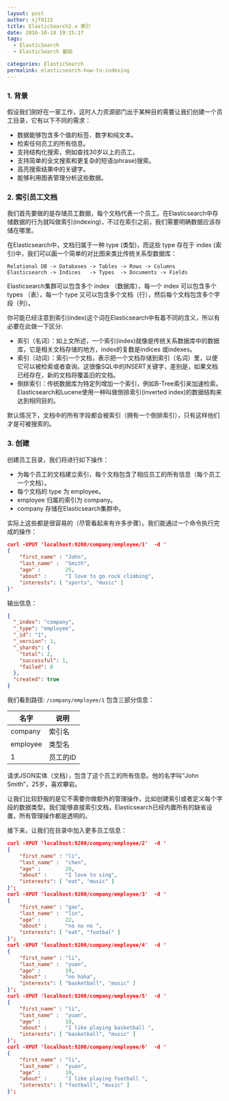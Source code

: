 ```yaml
---
layout: post
author: sjf0115
title: ElasticSearch2.x 索引
date: 2016-10-18 19:15:17
tags:
  - ElasticSearch
  - ElasticSearch 基础

categories: ElasticSearch
permalink: elasticsearch-how-to-indexing
---
```


### 1. 背景

假设我们刚好在一家工作，这时人力资源部门出于某种目的需要让我们创建一个员工目录，它有以下不同的需求：
- 数据能够包含多个值的标签、数字和纯文本。
- 检索任何员工的所有信息。
- 支持结构化搜索，例如查找30岁以上的员工。
- 支持简单的全文搜索和更复杂的短语(phrase)搜索。
- 高亮搜索结果中的关键字。
- 能够利用图表管理分析这些数据。

### 2. 索引员工文档

我们首先要做的是存储员工数据，每个文档代表一个员工。在Elasticsearch中存储数据的行为就叫做索引(indexing)，不过在索引之前，我们需要明确数据应该存储在哪里。

在Elasticsearch中，文档归属于一种 type (类型)，而这些 type 存在于 index (索引)中，我们可以画一个简单的对比图来类比传统关系型数据库：
```
Relational DB -> Databases -> Tables -> Rows -> Columns
Elasticsearch -> Indices   -> Types  -> Documents -> Fields
```
Elasticsearch集群可以包含多个 index （数据库），每一个 index 可以包含多个 types （表），每一个 type 又可以包含多个文档（行），然后每个文档包含多个字段（列）。


你可能已经注意到索引(index)这个词在Elasticsearch中有着不同的含义，所以有必要在此做一下区分:
- 索引（名词）：如上文所述，一个索引(index)就像是传统关系数据库中的数据库，它是相关文档存储的地方，index的复数是indices 或indexes。
- 索引（动词）：索引一个文档，表示把一个文档存储到索引（名词）里，以便它可以被检索或者查询。这很像SQL中的INSERT关键字，差别是，如果文档已经存在，新的文档将覆盖旧的文档。
- 倒排索引：传统数据库为特定列增加一个索引，例如B-Tree索引来加速检索。Elasticsearch和Lucene使用一种叫做倒排索引(inverted index)的数据结构来达到相同目的。

默认情况下，文档中的所有字段都会被索引（拥有一个倒排索引），只有这样他们才是可被搜索的。

### 3. 创建

创建员工目录，我们将进行如下操作：
- 为每个员工的文档建立索引，每个文档包含了相应员工的所有信息（每个员工一个文档）。
- 每个文档的 type 为 employee。
- employee 归属的索引为 company。
- company 存储在Elasticsearch集群中。

实际上这些都是很容易的（尽管看起来有许多步骤）。我们能通过一个命令执行完成的操作：
```json
curl -XPUT 'localhost:9200/company/employee/1'  -d '
{
    "first_name" : "John",
    "last_name" :  "Smith",
    "age" :        25,
    "about" :      "I love to go rock climbing",
    "interests": [ "sports", "music" ]
}'
```
输出信息：
```json
{
  "_index": "company",
  "_type": "employee",
  "_id": "1",
  "_version": 1,
  "_shards": {
    "total": 2,
    "successful": 1,
    "failed": 0
  },
  "created": true
}
```
我们看到路径: `/company/employee/1` 包含三部分信息：

名字|说明
---|---
company|索引名
employee|类型名
1|员工的ID

请求JSON实体（文档），包含了这个员工的所有信息。他的名字叫“John Smith”，25岁，喜欢攀岩。

让我们比较舒服的是它不需要你做额外的管理操作，比如创建索引或者定义每个字段的数据类型。我们能够直接索引文档，Elasticsearch已经内置所有的缺省设置，所有管理操作都是透明的。

接下来，让我们在目录中加入更多员工信息：
```json
curl -XPUT 'localhost:9200/company/employee/2'  -d '
{
    "first_name" : "li",
    "last_name" :  "chen",
    "age" :        29,
    "about" :      "I love to sing",
    "interests": [ "eat", "music" ]
}';
curl -XPUT 'localhost:9200/company/employee/3'  -d '
{
    "first_name" : "gao",
    "last_name" :  "lin",
    "age" :        22,
    "about" :      "no no no ",
    "interests": [ "eat", "footbal" ]
}';
curl -XPUT 'localhost:9200/company/employee/4'  -d '
{
    "first_name" : "li",
    "last_name" :  "yuan",
    "age" :        19,
    "about" :      "no haha",
    "interests": [ "basketball", "music" ]
}';
curl -XPUT 'localhost:9200/company/employee/5'  -d '
{
    "first_name" : "li",
    "last_name" :  "yuan",
    "age" :        19,
    "about" :      "I like playing basketball ",
    "interests": [ "basketball", "music" ]
}';
curl -XPUT 'localhost:9200/company/employee/6'  -d '
{
    "first_name" : "li",
    "last_name" :  "yuan",
    "age" :        19,
    "about" :      "I like playing football ",
    "interests": [ "football", "music" ]
}';
```
